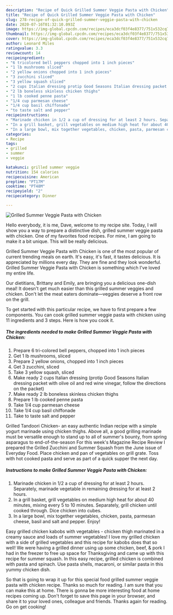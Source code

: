 ```yaml
---
description: "Recipe of Quick Grilled Summer Veggie Pasta with Chicken"
title: "Recipe of Quick Grilled Summer Veggie Pasta with Chicken"
slug: 278-recipe-of-quick-grilled-summer-veggie-pasta-with-chicken
date: 2020-07-16T01:32:10.093Z
image: https://img-global.cpcdn.com/recipes/eca3dcf03f4e8377/751x532cq70/grilled-summer-veggie-pasta-with-chicken-recipe-main-photo.jpg
thumbnail: https://img-global.cpcdn.com/recipes/eca3dcf03f4e8377/751x532cq70/grilled-summer-veggie-pasta-with-chicken-recipe-main-photo.jpg
cover: https://img-global.cpcdn.com/recipes/eca3dcf03f4e8377/751x532cq70/grilled-summer-veggie-pasta-with-chicken-recipe-main-photo.jpg
author: Leonard Miles
ratingvalue: 3.3
reviewcount: 14
recipeingredient:
- "6 tricolored bell peppers chopped into 1 inch pieces"
- "1 lb mushrooms sliced"
- "2 yellow onions chopped into 1 inch pieces"
- "3 zucchini sliced"
- "3 yellow squash sliced"
- "2 cups Italian dressing protip Good Seasons Italian dressing packet with olive oil and red wine vinegar follow the directions on the packet"
- "2 lb boneless skinless chicken thighs"
- "1 lb cooked penne pasta"
- "1/4 cup parmesan cheese"
- "1/4 cup basil chiffonade"
- "to taste salt and pepper"
recipeinstructions:
- "Marinade chicken in 1/2 a cup of dressing for at least 2 hours. Separately, marinade vegetable in remaining dressing for at least 2 hours."
- "In a grill basket, grill vegetables on medium high heat for about 40 minutes, mixing every 5 to 10 minutes. Separately, grill chicken until cooked through. Dice chicken into cubes."
- "In a large bowl, mix together vegetables, chicken, pasta, parmesan cheese, basil and salt and pepper. Enjoy!"
categories:
- Recipe
tags:
- grilled
- summer
- veggie

katakunci: grilled summer veggie 
nutrition: 154 calories
recipecuisine: American
preptime: "PT17M"
cooktime: "PT48M"
recipeyield: "2"
recipecategory: Dinner

---
```



![Grilled Summer Veggie Pasta with Chicken](https://img-global.cpcdn.com/recipes/eca3dcf03f4e8377/751x532cq70/grilled-summer-veggie-pasta-with-chicken-recipe-main-photo.jpg)

Hello everybody, it is me, Dave, welcome to my recipe site. Today, I will show you a way to prepare a distinctive dish, grilled summer veggie pasta with chicken. One of my favorites food recipes. For mine, I am going to make it a bit unique. This will be really delicious.

Grilled Summer Veggie Pasta with Chicken is one of the most popular of current trending meals on earth. It's easy, it's fast, it tastes delicious. It is appreciated by millions every day. They are fine and they look wonderful. Grilled Summer Veggie Pasta with Chicken is something which I've loved my entire life.

Our dietitians, Brittany and Emily, are bringing you a delicious one-dish meal! It doesn&#39;t get much easier than this grilled summer veggies and chicken. Don&#39;t let the meat eaters dominate—veggies deserve a front row on the grill.


To get started with this particular recipe, we have to first prepare a few components. You can cook grilled summer veggie pasta with chicken using 11 ingredients and 3 steps. Here is how you cook it.

<!--inarticleads1-->

##### The ingredients needed to make Grilled Summer Veggie Pasta with Chicken:

1. Prepare 6 tri-colored bell peppers, chopped into 1 inch pieces
1. Get 1 lb mushrooms, sliced
1. Prepare 2 yellow onions, chopped into 1 inch pieces
1. Get 3 zucchini, sliced
1. Take 3 yellow squash, sliced
1. Make ready 2 cups Italian dressing (protip Good Seasons Italian dressing packet with olive oil and red wine vinegar, follow the directions on the packet)
1. Make ready 2 lb boneless skinless chicken thighs
1. Prepare 1 lb cooked penne pasta
1. Take 1/4 cup parmesan cheese
1. Take 1/4 cup basil chiffonade
1. Take to taste salt and pepper


Grilled Tandoori Chicken- an easy authentic Indian recipe with a simple yogurt marinade using chicken thighs. Above all, a good grilling marinade must be versatile enough to stand up to all of summer&#39;s bounty, from spring asparagus to end-of-the-season For this week&#39;s Magazine Recipe Review I prepared the Grilled Zucchini and Summer Squash from the June issue of Everyday Food. Place chicken and pan of vegetables on grill grate. Toss with hot cooked pasta and serve as part of a quick supper the next day. 

<!--inarticleads2-->

##### Instructions to make Grilled Summer Veggie Pasta with Chicken:

1. Marinade chicken in 1/2 a cup of dressing for at least 2 hours. Separately, marinade vegetable in remaining dressing for at least 2 hours.
1. In a grill basket, grill vegetables on medium high heat for about 40 minutes, mixing every 5 to 10 minutes. Separately, grill chicken until cooked through. Dice chicken into cubes.
1. In a large bowl, mix together vegetables, chicken, pasta, parmesan cheese, basil and salt and pepper. Enjoy!


Easy grilled chicken kabobs with vegetables - chicken thigh marinated in a creamy sauce and loads of summer vegetables! I love my grilled chicken with a side of grilled vegetables and this recipe for kabobs does that so well! We were having a grilled dinner using up some chicken, beef, &amp; pork I had in the freezer to free up space for Thanksgiving and came up with this recipe for summer squash. In this easy recipe, grilled chicken is combined with pasta and spinach. Use pasta shells, macaroni, or similar pasta in this yummy chicken dish. 

So that is going to wrap it up for this special food grilled summer veggie pasta with chicken recipe. Thanks so much for reading. I am sure that you can make this at home. There is gonna be more interesting food at home recipes coming up. Don't forget to save this page in your browser, and share it to your loved ones, colleague and friends. Thanks again for reading. Go on get cooking!

